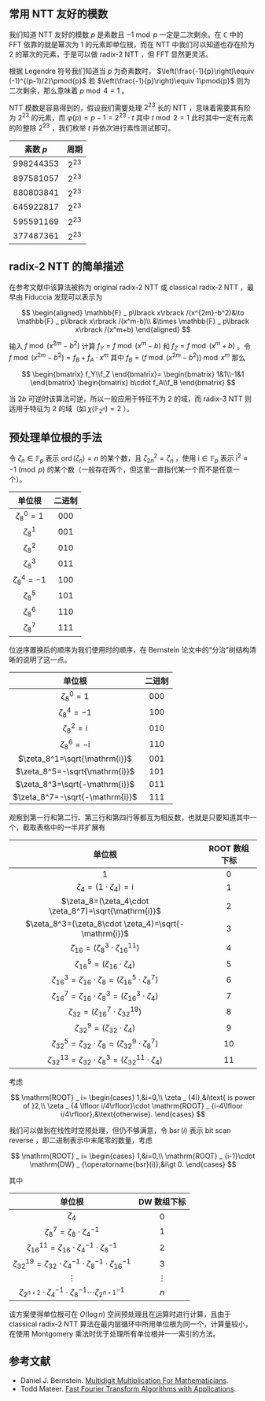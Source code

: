 ## 常用 NTT 友好的模数

我们知道 NTT 友好的模数 $p$ 是素数且 $-1\bmod{p}$ 一定是二次剩余。在 $\mathbb{C}$ 中的 FFT 依靠的就是幂次为 $1$ 的元素即单位根，而在 NTT 中我们可以知道也存在阶为 $2$ 的幂次的元素，于是可以做 radix-2 NTT ，但 FFT 显然更灵活。

根据 Legendre 符号我们知道当 $p$ 为奇素数时， $\left(\frac{-1}{p}\right)\equiv (-1)^{(p-1)/2}\pmod{p}$ 若 $\left(\frac{-1}{p}\right)\equiv 1\pmod{p}$ 则为二次剩余，那么意味着 $p\bmod 4=1$ 。

NTT 模数是容易得到的，假设我们需要处理 $2^{23}$ 长的 NTT ，意味着需要其有阶为 $2^{23}$ 的元素，而 $\varphi(p)=p-1=2^{23}\cdot t$ 其中 $t\bmod 2=1$ 此时其中一定有元素的阶整除 $2^{23}$ ，我们枚举 $t$ 并依次进行素性测试即可。

| 素数 $p$ | 周期 |
| :----: | :----: |
| $998244353$ | $2^{23}$ |
| $897581057$  | $2^{23}$ |
| $880803841$ | $2^{23}$ |
| $645922817$ | $2^{23}$ |
| $595591169$ | $2^{23}$ |
| $377487361$ | $2^{23}$ |

## radix-2 NTT 的简单描述

在参考文献中该算法被称为 original radix-2 NTT 或 classical radix-2 NTT ，最早由 Fiduccia 发现可以表示为

$$
\begin{aligned}
\mathbb{F} _ p\lbrack x\rbrack /(x^{2m}-b^2)&\to \mathbb{F} _ p\lbrack x\rbrack /(x^m-b)\\
&\times \mathbb{F} _ p\lbrack x\rbrack /(x^m+b)
\end{aligned}
$$

输入 $f\bmod (x^{2m}-b^2)$ 计算 $f_Y=f\bmod (x^m-b)$ 和 $f_Z=f\bmod (x^m+b)$ 。令 $f\bmod (x^{2m}-b^2)=f_B+f_A\cdot x^m$ 其中 $f_B=(f\bmod{(x^{2m}-b^2)})\bmod{x^m}$ 那么

$$
\begin{bmatrix}
f_Y\\f_Z
\end{bmatrix}=
\begin{bmatrix}
1&1\\-1&1
\end{bmatrix}
\begin{bmatrix}
b\cdot f_A\\f_B
\end{bmatrix}
$$

当 $2b$ 可逆时该算法可逆，所以一般应用于特征不为 $2$ 的域，而 radix-3 NTT 则适用于特征为 $2$ 的域（如 $\chi (\mathbb{F} _ {2^n})=2$ ）。

## 预处理单位根的手法

令 $\zeta_n\in\mathbb{F} _ p$ 表示 $\operatorname{ord}(\zeta_n)=n$ 的某个数，且 $\zeta _ {2n}^2=\zeta_n$ ，使用 $\mathrm{i}\in\mathbb{F} _ p$ 表示 $\mathrm{i}^2\equiv -1\pmod{p}$ 的某个数（一般存在两个，但这里一直指代某一个而不是任意一个）。

| 单位根 | 二进制 |
| :-: | :-: |
| $\zeta_8^0=1$ | 000 |
| $\zeta_8^1$ | 001 |
| $\zeta_8^2$ | 010 |
| $\zeta_8^3$ | 011 |
| $\zeta_8^4=-1$ | 100 |
| $\zeta_8^5$ | 101 |
| $\zeta_8^6$ | 110 |
| $\zeta_8^7$ | 111 |

位逆序置换后的顺序为我们使用时的顺序，在 Bernstein 论文中的“分治”树结构清晰的说明了这一点。

| 单位根 | 二进制 |
| :-: | :-: |
| $\zeta_8^0=1$ | 000 |
| $\zeta_8^4=-1$ | 100 |
| $\zeta_8^2=\mathrm{i}$ | 010 |
| $\zeta_8^6=-\mathrm{i}$ | 110 |
| $\zeta_8^1=\sqrt{\mathrm{i}}$ | 001 |
| $\zeta_8^5=-\sqrt{\mathrm{i}}$ | 101 |
| $\zeta_8^3=\sqrt{-\mathrm{i}}$ | 011 |
| $\zeta_8^7=-\sqrt{-\mathrm{i}}$ | 111 |

观察到第一行和第二行、第三行和第四行等都互为相反数，也就是只要知道其中一个，截取表格中的一半并扩展有

| 单位根 | ROOT 数组下标 |
| :-: | :-: |
| $1$ | $0$ |
| $\zeta_4=(1\cdot \zeta_4)=\mathrm{i}$ | $1$ |
| $\zeta_8=(\zeta_4\cdot \zeta_8^7)=\sqrt{\mathrm{i}}$ | $2$ |
| $\zeta_8^3=(\zeta_8\cdot \zeta_4)=\sqrt{-\mathrm{i}}$ | $3$ |
| $\zeta _ {16}=(\zeta_8^3\cdot \zeta _ {16}^{11})$ | $4$ |
| $\zeta _ {16}^5=(\zeta _ {16}\cdot \zeta_4)$ | $5$ |
| $\zeta _ {16}^3=\zeta _ {16}\cdot\zeta_8=(\zeta _ {16}^5\cdot \zeta_8^7)$ | $6$ |
| $\zeta _ {16}^7=\zeta _ {16}\cdot\zeta_8^3=(\zeta _ {16}^3\cdot \zeta_4)$ | $7$ |
| $\zeta _ {32}=(\zeta _ {16}^7\cdot \zeta _ {32}^{19})$ | $8$ |
| $\zeta _ {32}^9=(\zeta _ {32}\cdot \zeta_4)$ | $9$ |
| $\zeta _ {32}^5=\zeta _ {32}\cdot \zeta_8=(\zeta _ {32}^9\cdot \zeta_8^7)$ | $10$ |
| $\zeta _ {32}^{13}=\zeta _ {32}\cdot \zeta_8^3=(\zeta _ {32}^{11}\cdot \zeta_4)$ | $11$ |

考虑

$$
\mathrm{ROOT} _ i=
\begin{cases}
1,&i=0,\\
\zeta _ {4i},&i\text{ is power of }2,\\
\zeta _ {4 \lfloor i/4\rfloor}\cdot \mathrm{ROOT} _ {i-4\lfloor i/4\rfloor},&\text{otherwise}.
\end{cases}
$$

我们可以做到在线性时空预处理，但仍不够满意，令 $\operatorname{bsr}(i)$ 表示 bit scan reverse ，即二进制表示中末尾零的数量，考虑

$$
\mathrm{ROOT} _ i=
\begin{cases}
1,&i=0,\\
\mathrm{ROOT} _ {i-1}\cdot \mathrm{DW} _ {\operatorname{bsr}(i)},&i\gt 0.
\end{cases}
$$

其中

| 单位根 | DW 数组下标 |
| :-: | :-: |
| $\zeta_4$ | $0$ |
| $\zeta_8^7=\zeta_8\cdot \zeta_4^{-1}$ | $1$ |
| $\zeta _ {16}^{11}=\zeta _ {16}\cdot \zeta_4^{-1}\cdot \zeta_8^{-1}$ | $2$ |
| $\zeta _ {32}^{19}=\zeta _ {32}\cdot \zeta_4^{-1}\cdot \zeta_8^{-1}\cdot \zeta _ {16}^{-1}$ | $3$ |
| $\vdots$ | $\vdots$ |
| $\zeta _ {2^{n+2}}\cdot \zeta_4^{-1}\cdot \zeta_8^{-1}\cdots \zeta _ {2^{n+1}}^{-1}$ | $n$ |

该方案使得单位根可在 $O(\log n)$ 空间预处理且在运算时进行计算，且由于 classical radix-2 NTT 算法在最内层循环中所用单位根为同一个，计算量较小，在使用 Montgomery 乘法时优于处理所有单位根并一一索引的方法。

## 参考文献

- Daniel J. Bernstein. [Multidigit Multiplication For Mathematicians](https://www.researchgate.net/publication/2370542_Multidigit_Multiplication_For_Mathematicians).
- Todd Mateer. [Fast Fourier Transform Algorithms with Applications](http://cr.yp.to/f2mult/mateer-thesis.pdf).